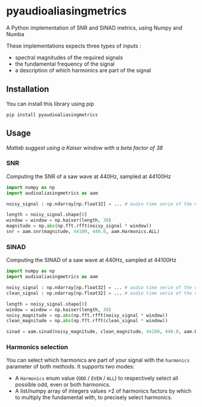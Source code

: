 # pyaudioaliasingmetrics
A Python implementation of SNR and SINAD metrics, using Numpy and Numba

These implementations expects three types of inputs :
- spectral magnitudes of the required signals
- the fundamental frequency of the signal
- a description of which harmonics are part of the signal

## Installation
You can install this library using pip
```shell
pip install pyaudioaliasingmetrics
```

## Usage
*Matlab suggest using a Kaiser window with a beta factor of 38*

### SNR
Computing the SNR of a saw wave at 440Hz, sampled at 44100Hz
```py
import numpy as np
import audioaliasingmetrics as aam

noisy_signal : np.ndarray[np.float32] = ... # audio time serie of the noisy signal

length = noisy_signal.shape[0]
window = window = np.kaiser(length, 38)
magnitude = np.abs(np.fft.rfft(noisy_signal * window))
snr = aam.snr(magnitude, 44100, 440.0, aam.Harmonics.ALL)
```

### SINAD
Computing the SINAD of a saw wave at 440Hz, sampled at 44100Hz
```py
import numpy as np
import audioaliasingmetrics as aam

noisy_signal : np.ndarray[np.float32] = ... # audio time serie of the noisy signal
clean_signal : np.ndarray[np.float32] = ... # audio time serie of the clean signal

length = noisy_signal.shape[0]
window = window = np.kaiser(length, 38)
noisy_magnitude = np.abs(np.fft.rfft(noisy_signal * window))
clean_magnitude = np.abs(np.fft.rfft(clean_signal * window))

sinad = aam.sinad(noisy_magnitude, clean_magnitude, 44100, 440.0, aam.Harmonics.ALL)
```

### Harmonics selection
You can select which harmonics are part of your signal with the `harmonics` parameter of both methods. It supports two modes:

- A `Harmonics` enum value (`ODD` / `EVEN` / `ALL`) to respectively select all possible odd, even or both harmonics.
- A list/numpy array of integers values >2 of harmonics factors by which to multiply the fundamental with, to precisely select harmonics.